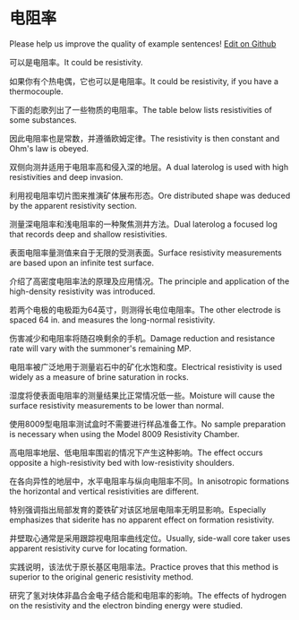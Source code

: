 # 电阻率

Please help us improve the quality of example sentences! [Edit on Github](https://github.com/jiyushe/jiyu-example-sentence-source/blob/main/chinese/dianzulv.md)

<p><span class="chinese">可以是电阻率。</span><span class="english">It could be resistivity.</span></p>

<p><span class="chinese">如果你有个热电偶，它也可以是电阻率。</span><span class="english">It could be resistivity, if you have a thermocouple.</span></p>

<p><span class="chinese">下面的彪歌列出了一些物质的电阻率。</span><span class="english">The table below lists resistivities of some substances.</span></p>

<p><span class="chinese">因此电阻率也是常数，并遵循欧姆定律。</span><span class="english">The resistivity is then constant and Ohm's law is obeyed.</span></p>

<p><span class="chinese">双侧向测井适用于电阻率高和侵入深的地层。</span><span class="english">A dual laterolog is used with high resistivities and deep invasion.</span></p>

<p><span class="chinese">利用视电阻率切片图来推演矿体展布形态。</span><span class="english">Ore distributed shape was deduced by the apparent resistivity section.</span></p>

<p><span class="chinese">测量深电阻率和浅电阻率的一种聚焦测井方法。</span><span class="english">Dual laterolog a focused log that records deep and shallow resistivities.</span></p>

<p><span class="chinese">表面电阻率量测值来自于无限的受测表面。</span><span class="english">Surface resistivity measurements are based upon an infinite test surface.</span></p>

<p><span class="chinese">介绍了高密度电阻率法的原理及应用情况。</span><span class="english">The principle and application of the high-density resistivity was introduced.</span></p>

<p><span class="chinese">若两个电极的电极距为64英寸，则测得长电位电阻率。</span><span class="english">The other electrode is spaced 64 in. and measures the long-normal resistivity.</span></p>

<p><span class="chinese">伤害减少和电阻率将随召唤剩余的手机。</span><span class="english">Damage reduction and resistance rate will vary with the summoner's remaining MP.</span></p>

<p><span class="chinese">电阻率被广泛地用于测量岩石中的矿化水饱和度。</span><span class="english">Electrical resistivity is used widely as a measure of brine saturation in rocks.</span></p>

<p><span class="chinese">湿度将使表面电阻率的测量结果比正常情况低一些。</span><span class="english">Moisture will cause the surface resistivity measurements to be lower than normal.</span></p>

<p><span class="chinese">使用8009型电阻率测试盒时不需要进行样品准备工作。</span><span class="english">No sample preparation is necessary when using the Model 8009 Resistivity Chamber.</span></p>

<p><span class="chinese">高电阻率地层、低电阻率围岩的情况下产生这种影响。</span><span class="english">The effect occurs opposite a high-resistivity bed with low-resistivity shoulders.</span></p>

<p><span class="chinese">在各向异性的地层中，水平电阻率与纵向电阻率不同。</span><span class="english">In anisotropic formations the horizontal and vertical resistivities are different.</span></p>

<p><span class="chinese">特别强调指出局部发育的菱铁矿对该区地层电阻率无明显影响。</span><span class="english">Especially emphasizes that siderite has no apparent effect on formation resistivity.</span></p>

<p><span class="chinese">井壁取心通常是采用跟踪视电阻率曲线定位。</span><span class="english">Usually, side-wall core taker uses apparent resistivity curve for locating formation.</span></p>

<p><span class="chinese">实践说明，该法优于原长基区电阻率法。</span><span class="english">Practice proves that this method is superior to the original generic resistivity method.</span></p>

<p><span class="chinese">研究了氢对块体非晶合金电子结合能和电阻率的影响。</span><span class="english">The effects of hydrogen on the resistivity and the electron binding energy were studied.</span></p>

